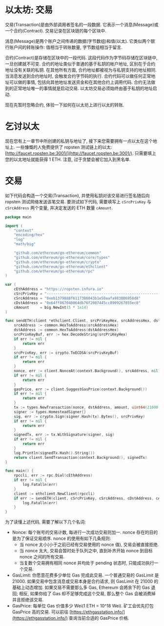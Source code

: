 # 以太坊: 交易

交易(Transaction)是由外部调用者签名的一段数据. 它表示一个消息(Message)或一个合约(Contract). 交易记录在区块链的每个区块中.

消息(Message)是两个账户之间传递的数据(字节数组)和值(以太). 它类似两个银行账户间的转账操作: 值相当于转账数量, 字节数组相当于留言.

合约(Contract)是存储在区块中的一段代码. 这段代码作为字节码存储在区块链中, 一旦创建就不可变. 合约的地址类似于普通的基于私钥的帐户地址, 区别在于合约地址没有关联的私钥. 在其他所有方面, 合约地址都被视为与私钥支持的地址相同. 当消息发送到合约地址时, 会触发合约字节码的执行. 合约代码可以做任何正常地址可以做的事情, 包括向其他地址发送资金和在其他合约上调用代码. 合约无法做到的正常地址唯一的事情就是启动交易. 以太坊交易必须始终由基于私钥的地址启动.

现在先暂时忽略合约, 体验一下如何在以太坊上进行以太的转账.

# 乞讨以太

现在您有上一章节中所创建的私钥与地址了, 接下来您需要拥有一点以太在这个地址上. 一些慷慨的人免费提供了 ropsten 测试链上的以太: [http://faucet.ropsten.be:3001/](http://faucet.ropsten.be:3001/). 只需要填上您的以太地址就能获得 1 ETH. 注意, 过于贪婪会被它加入到黑名单.

# 交易

如下代码会构造一个交易(Transaction), 并使用私钥对该交易进行签名随后向 ropsten 测试网络发送该笔交易. 要测试如下代码, 需要填写上
`cSrcPrivKey` 与 `cSrcAddress` 两个变量, 并决定发送的 ETH 数量 `cAmount`.

```go
package main

import (
	"context"
	"encoding/hex"
	"log"
	"math/big"

	"github.com/ethereum/go-ethereum/common"
	"github.com/ethereum/go-ethereum/core/types"
	"github.com/ethereum/go-ethereum/crypto"
	"github.com/ethereum/go-ethereum/ethclient"
	"github.com/ethereum/go-ethereum/rpc"
)

var (
	cEthAddress = "https://ropsten.infura.io"
	cSrcPrivKey = "----------------------------------------------------------------"
	cSrcAddress = "0xeb1379888f6117386043b1e50aafa983006958d8"
	cDstAddress = "0x64ff867048064db76f2987445cc8909267855ec8"
	cAmount     = big.NewInt(5 * 1e14)
)

func sendETH(client *ethclient.Client, srcPriKeyHex, srcAddressHex, dstAddressHex string, amount *big.Int) error {
	srcAddress := common.HexToAddress(srcAddressHex)
	dstAddress := common.HexToAddress(dstAddressHex)
	srcPrivKeyBuf, err := hex.DecodeString(srcPriKeyHex)
	if err != nil {
		return err
	}
	srcPrivKey, err := crypto.ToECDSA(srcPrivKeyBuf)
	if err != nil {
		return err
	}
	nonce, err := client.NonceAt(context.Background(), srcAddress, nil)
	if err != nil {
		return err
	}
	gasPrice, err := client.SuggestGasPrice(context.Background())
	if err != nil {
		return err
	}
	tx := types.NewTransaction(nonce, dstAddress, amount, uint64(21000), gasPrice, []byte{})
	signer := types.HomesteadSigner{}
	sig, err := crypto.Sign(signer.Hash(tx).Bytes(), srcPrivKey)
	if err != nil {
		return err
	}
	signedTx, err := tx.WithSignature(signer, sig)
	if err != nil {
		return err
	}
	log.Println(signedTx.Hash().String())
	return client.SendTransaction(context.Background(), signedTx)
}

func main() {
	rpccli, err := rpc.Dial(cEthAddress)
	if err != nil {
		log.Fatalln(err)
	}
	client := ethclient.NewClient(rpccli)
	if err := sendETH(client, cSrcPrivKey, cSrcAddress, cDstAddress, cAmount); err != nil {
		log.Fatalln(err)
	}
}
```

为了读懂上述代码, 需要了解以下几个名词:

- Nonce: 每个账号的交易计数, 每进行一次成功交易则加一. nonce 存在的目的是为了保证交易顺序. nonce 的使用有如下几条规则:
	- 当 nonce 太小(小于之前已经有交易使用的 nonce 值), 交易会被直接拒绝.
	- 当 nonce 太大, 交易会暂时处于队列之中, 直到补齐开始 nonce 到目标 nonce 之间的所有交易.
	- 当复数个交易拥有相同 nonce 并均处于 pending 状态时, 只能成功执行一个交易.
- GasLimit: 你愿意花费多少单位 Gas 完成此交易. 一个普通交易的 GasLimit 是 21000. 如果交易中包含消息或交易本身是合约请求, 则 GasLimit 在 21000 的基础上动态增加. 如果交易不需要那么多 Gas, Ethereum 会將余下的 Gas 退回; 相反, 如果你给了 Gas 却不足够完成这个交易, 那么整个 Gas 会被消费掉并且拒绝该交易.
- GasPrice: 每单位 Gas 价值多少 Wei(1 ETH = 10^18 Wei). 矿工会优先打包 GasPrice 高的交易. 可以前往 [https://ethgasstation.info/](https://ethgasstation.info/) 查询当前合适的 GasPrice 价格.
